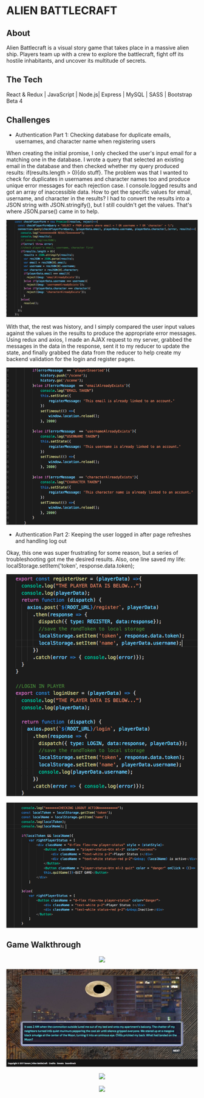 # ALIEN BATTLECRAFT

## About
Alien Battlecraft is a visual story game that takes place in a massive alien ship. Players team up with a crew to explore the battlecraft, fight off its hostile inhabitants, and uncover its multitude of secrets.

## The Tech 

React & Redux | JavaScript | Node.js| Express | MySQL | SASS | Bootstrap Beta 4  


## Challenges

- Authentication Part 1: Checking database for duplicate emails, usernames, and character name when registering users

When creating the initial promise, I only checked the user's input email for a matching one in the database. I wrote a query that selected an existing email in the database and then checked whether my query produced results: if(results.length > 0){do stuff}. The problem was that I wanted to check for duplicates in usernames and character names too and produce unique error messages for each rejection case. I console.logged results and got an array of inaccessible data. How to get the specific values for email, username, and character in the results? I had to convert the results into a JSON string with JSON.stringify(), but I still couldn't get the values. That's where JSON.parse() came in to help. 

<p align='center'>
  <img src="client/public/ReadMe/checkingForm.png">
</p>

With that, the rest was history, and I simply compared the user input values against the values in the results to produce the appropriate error messages. Using redux and axios, I made an AJAX request to my server, grabbed the messages in the data in the response, sent it to my reducer to update the state,   and finally grabbed the data from the reducer to help create my backend validation for the login and register pages.


<p align='center'>
  <img src="client/public/ReadMe/checkingForm2.png">
</p>

- Authentication Part 2: Keeping the user logged in after page refreshes and handling log out

Okay, this one was super frustrating for some reason, but a series of troubleshooting got me the desired results. Also, one line saved my life: localStorage.setItem('token', response.data.token);


<p align='center'>
  <img src="client/public/ReadMe/userloggedin2.png">
</p>

<p align='center'>
  <img src="client/public/ReadMe/userloggedin1.png">
</p>



## Game Walkthrough

<p align='center'>
  <img src="client/public/ReadMe/homescreen.png">
</p>

<p align='center'>
  <img src="client/public/Images/scene1.png">
</p>


<p align='center'>
  <img src="client/public/Images/convo-screen.png">
</p>


<p align='center'>
  <img src="client/public/Images/gamescreen.png">
</p>




